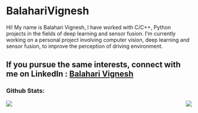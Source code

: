 # BalahariVignesh

Hi! My name is Balahari Vignesh, I have worked with C/C++, Python projects in the fields of deep learning and sensor fusion.
I'm currently working on a personal project involving computer vision, deep learning and sensor fusion, to improve the perception of driving environment.

If you pursue the same interests, connect with me on LinkedIn : <a href="https://www.linkedin.com/in/balahari-vignesh-a8101787/">Balahari Vignesh</a>
---
### Github Stats:
<a href="https://github.com/BalahariVignesh">
  <img align="left" src="https://github-readme-stats-balaharivignesh.vercel.app/api?username=BalahariVignesh&count_private=true&show_icons=true&theme=tokyonight" />
</a>

<a href="https://github.com/BalahariVignesh">
  <img align="right" src="https://github-readme-stats-balaharivignesh.vercel.app/api/top-langs/?username=BalahariVignesh&theme=tokyonight&hide_langs_below=10&langs_count=7&hide=rich%20text%20format,roff" />
</a>

